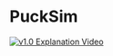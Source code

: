 # PuckSim

[![v1.0 Explanation Video](http://img.youtube.com/vi/YOUTUBE_VIDEO_ID_HERE/0.jpg)](http://www.youtube.com/watch?v=YOUTUBE_VIDEO_ID_HERE)
